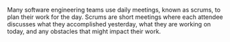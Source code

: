 Many software engineering teams use daily meetings, known as scrums, to plan their work for the day. 
Scrums are short meetings where each attendee discusses what they accomplished yesterday, what they are working on today, 
and any obstacles that might impact their work.
